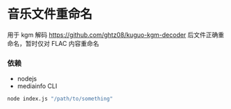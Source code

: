 # 音乐文件重命名

用于 kgm 解码 https://github.com/ghtz08/kuguo-kgm-decoder 后文件正确重命名，暂时仅对 FLAC 内容重命名

### 依赖
- nodejs
- mediainfo CLI

```bash
node index.js "/path/to/something"
```
